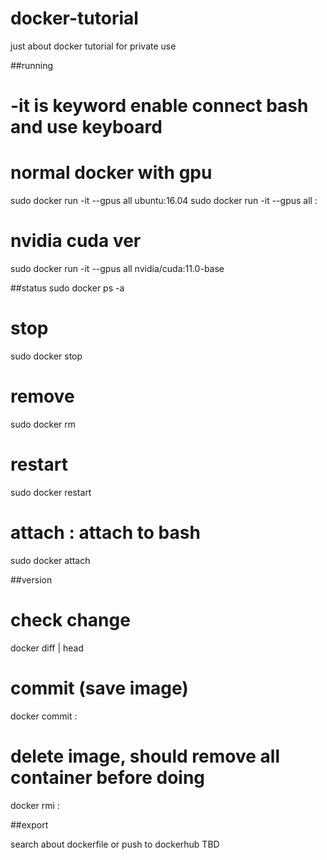 # docker-tutorial
just about docker tutorial for private use

##running

# -it  is keyword enable connect bash and use keyboard

# normal docker with gpu
sudo docker run -it --gpus all ubuntu:16.04
sudo docker run -it --gpus all <name>:<tag>

# nvidia cuda ver
sudo docker run -it --gpus all nvidia/cuda:11.0-base

##status
sudo docker ps -a

# stop
sudo docker stop <container id>

# remove
sudo docker rm <container id>

# restart
sudo docker restart <container id>

# attach : attach to bash
sudo docker attach <container id>

##version

# check change
docker diff <container id> | head

# commit (save image)
docker commit <container id> <name>:<tag>

# delete image, should remove all container before doing
docker rmi <name>:<tag>


##export

search about dockerfile or push to dockerhub
TBD
